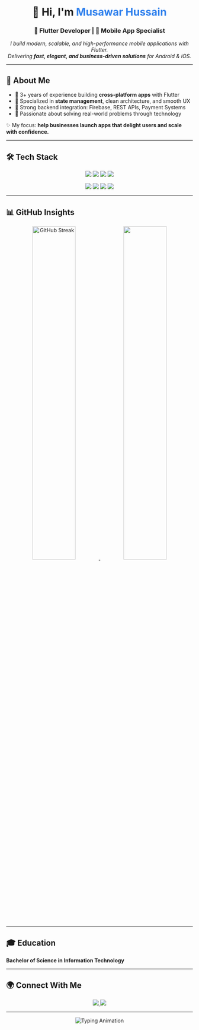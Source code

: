 <h1 align="center">👋 Hi, I'm <span style="color:#2f80ed;">Musawar Hussain</span></h1>
<h3 align="center">💙 Flutter Developer | 📱 Mobile App Specialist</h3>

<p align="center">
  <em>I build modern, scalable, and high-performance mobile applications with Flutter.<br>
  Delivering <strong>fast, elegant, and business-driven solutions</strong> for Android & iOS.</em>
</p>

---

## 🚀 About Me  

- 🔹 3+ years of experience building <strong>cross-platform apps</strong> with Flutter  
- 🔹 Specialized in <strong>state management</strong>, clean architecture, and smooth UX  
- 🔹 Strong backend integration: Firebase, REST APIs, Payment Systems  
- 🔹 Passionate about solving real-world problems through technology  

✨ My focus: **help businesses launch apps that delight users and scale with confidence.**

---

## 🛠️ Tech Stack  

<p align="center">
  <img src="https://img.shields.io/badge/Flutter-02569B?style=for-the-badge&logo=flutter&logoColor=white"/>
  <img src="https://img.shields.io/badge/Dart-0175C2?style=for-the-badge&logo=dart&logoColor=white"/>
  <img src="https://img.shields.io/badge/Firebase-FFCA28?style=for-the-badge&logo=firebase&logoColor=black"/>
  <img src="https://img.shields.io/badge/REST%20API-009688?style=for-the-badge&logo=postman&logoColor=white"/>
</p>

<p align="center">
  <img src="https://img.shields.io/badge/GetX-0052CC?style=for-the-badge"/>
  <img src="https://img.shields.io/badge/Provider-43A047?style=for-the-badge"/>
  <img src="https://img.shields.io/badge/Bloc-FF6F00?style=for-the-badge"/>
  <img src="https://img.shields.io/badge/Riverpod-9C27B0?style=for-the-badge"/>
</p>

---

## 📊 GitHub Insights  

<p align="center">
  <a href="https://git.io/streak-stats">
    <img src="https://streak-stats.demolab.com?user=Musawarchan&theme=radical&hide_border=true" alt="GitHub Streak" width="48%"/>
  </a>
  <a href="https://github.com/anuraghazra/github-readme-stats">
    <img src="https://github-readme-stats.vercel.app/api?username=Musawarchan&show_icons=true&theme=radical" width="48%"/>
  </a>
</p>

---

## 🎓 Education  
**Bachelor of Science in Information Technology**  

---

## 🌍 Connect With Me  

<p align="center">
  <a href="https://www.linkedin.com/in/musawar-hussain-chan-963a09242">
    <img src="https://img.shields.io/badge/LinkedIn-Musawar%20Hussain-0077B5?style=for-the-badge&logo=linkedin&logoColor=white"/>
  </a>
  <a href="mailto:hussainmusawar89@gmail.com">
    <img src="https://img.shields.io/badge/Email-Contact%20Me-red?style=for-the-badge&logo=gmail&logoColor=white"/>
  </a>
</p>

---

<p align="center">
  <img src="https://readme-typing-svg.herokuapp.com/?lines=Let’s+Build+Your+Next+Mobile+App!;Fast,+Scalable,+Elegant+Solutions;&center=true&width=1000&height=45" alt="Typing Animation" />
</p>
